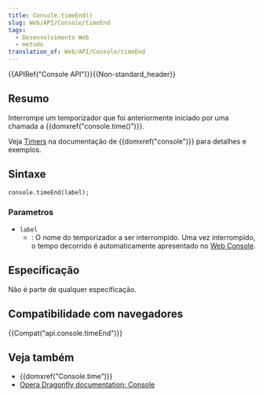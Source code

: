 ```yaml
---
title: Console.timeEnd()
slug: Web/API/Console/timeEnd
tags:
  - Desenvolvimento Web
  - metodo
translation_of: Web/API/Console/timeEnd
---
```

{{APIRef("Console API")}}{{Non-standard_header}}

## Resumo

Interrompe um temporizador que foi anteriormente iniciado por uma chamada a {{domxref("console.time()")}}.

Veja [Timers](/pt-BR/docs/DOM/console#Timers) na documentação de {{domxref("console")}} para detalhes e exemplos.

## Sintaxe

```
console.timeEnd(label);
```

### Parametros

- `label`
  - : O nome do temporizador a ser interrompido. Uma vez interrompido, o tempo decorrido é automaticamente apresentado no [Web Console](/pt-BR/docs/Tools/Web_Console).

## Especificação

Não é parte de qualquer especificação.

## Compatibilidade com navegadores

{{Compat("api.console.timeEnd")}}

## Veja também

- {{domxref("Console.time")}}
- [Opera Dragonfly documentation: Console](http://www.opera.com/dragonfly/documentation/console/)

